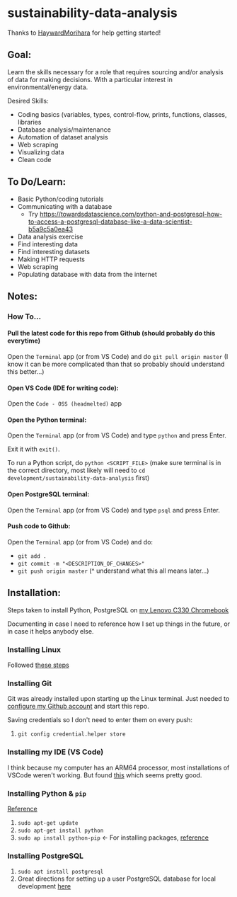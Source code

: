 # sustainability-data-analysis
Thanks to [HaywardMorihara](https://github.com/HaywardMorihara) for help getting started!

## Goal:
Learn the skills necessary for a role that requires sourcing and/or analysis of data for making decisions. With a particular interest in environmental/energy data.

Desired Skills:
- Coding basics (variables, types, control-flow, prints, functions, classes, libraries
- Database analysis/maintenance
- Automation of dataset analysis
- Web scraping
- Visualizing data
- Clean code


## To Do/Learn:
- Basic Python/coding tutorials
- Communicating with a database
    - Try https://towardsdatascience.com/python-and-postgresql-how-to-access-a-postgresql-database-like-a-data-scientist-b5a9c5a0ea43
- Data analysis exercise
- Find interesting data
- Find interesting datasets
- Making HTTP requests
- Web scraping
- Populating database with data from the internet


## Notes:
### How To...
#### Pull the latest code for this repo from Github (should probably do this everytime)
Open the `Terminal` app (or from VS Code) and do `git pull origin master` (I know it can be more complicated than that so probably should understand this better...)

#### Open VS Code (IDE for writing code):
Open the `Code - OSS (headmelted)` app

#### Open the Python terminal:
Open the `Terminal` app (or from VS Code) and type `python` and press Enter.

Exit it with `exit()`.

To run a Python script, do `python <SCRIPT_FILE>` (make sure terminal is in the correct directory, most likely will need to `cd development/sustainability-data-analysis` first)

#### Open PostgreSQL terminal:
Open the `Terminal` app (or from VS Code) and type `psql` and press Enter. 

#### Push code to Github:
Open the `Terminal` app (or from VS Code) and do:
- `git add .`
- `git commit -m "<DESCRIPTION_OF_CHANGES>"`
- `git push origin master`
(^ understand what this all means later...)


## Installation:
Steps taken to install Python, PostgreSQL on [my Lenovo C330 Chromebook](https://www.lenovo.com/us/en/laptops/lenovo/student-chromebooks/Lenovo-Chromebook-C330/p/88LGCC31078)

Documenting in case I need to reference how I set up things in the future, or in case it helps anybody else.

### Installing Linux
Followed [these steps](https://support.google.com/chromebook/answer/9145439?hl=en)

### Installing Git
Git was already installed upon starting up the Linux terminal. Just needed to [configure my Github account](https://git-scm.com/book/en/v2/Getting-Started-First-Time-Git-Setup) and start this repo.

Saving credentials so I don't need to enter them on every push:
1.  `git config credential.helper store`

### Installing my IDE (VS Code)
I think because my computer has an ARM64 processor, most installations of VSCode weren't working. But found [this](https://github.com/headmelted/codebuilds/releases/tag/30-Mar-20) which seems pretty good.

### Installing Python & `pip`
[Reference](https://docs.python-guide.org/starting/install3/linux/)
1. `sudo apt-get update`
2. `sudo apt-get install python`
3. `sudo ap install python-pip` <- For installing packages, [reference](https://linuxize.com/post/how-to-install-pip-on-ubuntu-18.04/)

### Installing PostgreSQL
1. `sudo apt install postgresql`
2. Great directions for setting up a user PostgreSQL database for local development [here](https://www.digitalocean.com/community/tutorials/how-to-install-and-use-postgresql-on-ubuntu-16-04)